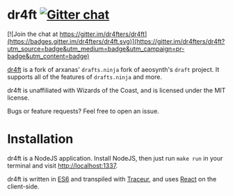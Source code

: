 # dr4ft [![Gitter chat](https://badges.gitter.im/arxanas/drafts.ninja.png)](https://gitter.im/arxanas/drafts.ninja)

[![Join the chat at https://gitter.im/dr4fters/dr4ft](https://badges.gitter.im/dr4fters/dr4ft.svg)](https://gitter.im/dr4fters/dr4ft?utm_source=badge&utm_medium=badge&utm_campaign=pr-badge&utm_content=badge)

[dr4ft](http://dr4ft.com) is a fork of arxanas' `drafts.ninja` fork of aeosynth's `draft` project. It
supports all of the features of `drafts.ninja` and more.

dr4ft is unaffiliated with Wizards of the Coast,
and is licensed under the MIT license.

Bugs or feature requests? Feel free to open an issue.

# Installation

dr4ft is a NodeJS application. Install NodeJS, then just run `make run`
in your terminal and visit [http://localhost:1337](http://localhost:1337).

dr4ft is written in [ES6] and transpiled with [Traceur], and uses [React]
on the client-side.

  [ES6]: https://github.com/lukehoban/es6features
  [Traceur]: https://github.com/google/traceur-compiler
  [React]: https://github.com/facebook/react
